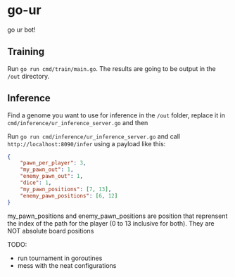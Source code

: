 # go-ur
 go ur bot!

## Training
Run `go run cmd/train/main.go`. The results are going to be output in the `/out` directory.

## Inference
Find a genome you want to use for inference in the `/out` folder, replace it in `cmd/inference/ur_inference_server.go` and then

Run `go run cmd/inference/ur_inference_server.go` and call `http://localhost:8090/infer` using a payload like this:

```json
{
	"pawn_per_player": 3,
	"my_pawn_out": 1,
	"enemy_pawn_out": 1,
	"dice": 1,
	"my_pawn_positions": [7, 13],
	"enemy_pawn_positions": [6, 12]
}
```

my_pawn_positions and enemy_pawn_positions are position that reprensent the index of the path for the player (0 to 13 inclusive for both). They are NOT absolute board positions

TODO:
- run tournament in goroutines
- mess with the neat configurations